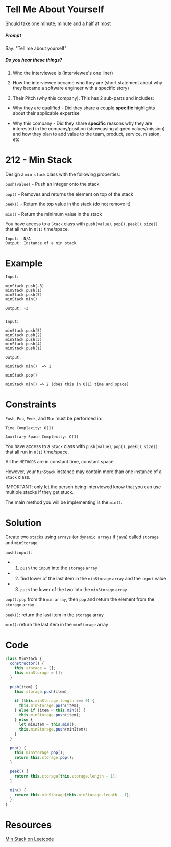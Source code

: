 # Tell Me About Yourself

Should take one minute; minute and a half at most

##### Prompt

Say: "Tell me about yourself"

##### Do you hear these things?

1. Who the interviewee is (interviewee's one liner)

2. How the interviewee became who they are (short statement about why they became a software engineer with a specific story)

3. Their Pitch (why this company). This has 2 sub-parts and includes:

  - Why they are qualified - Did they share a couple
  **specific** highlights about their applicable expertise

  - Why this company - Did they share **specific** reasons
  why they are interested in the company/position
  (showcasing aligned values/mission) and how they plan to
  add value to the team, product, service, mission, etc

# 212 - Min Stack

Design a `min stack` class with the following properties:

`push(value)` - Push an integer onto the stack

`pop()` - 	Removes and returns the element on top of the stack

`peek()` - Return the top value in the stack (do not remove it)

`min()` - 	Return the minimum value in the stack

You have access to a `Stack` class with `push(value)`, `pop()`, `peek()`, `size()` that all run in `O(1)` time/space.

```
Input:  N/A
Output: Instance of a min stack
```
# Example
```
Input: 	

minStack.push(-3)
minStack.push(1)
minStack.push(5)
minStack.min()

Output:	-3


Input:

minStack.push(5)
minStack.push(2)
minStack.push(3)
minStack.push(4)
minStack.push(1)

Output:

minStack.min()  => 1

minStack.pop()

minStack.min() => 2 (does this in O(1) time and space)

```
# Constraints

`Push`, `Pop`, `Peek`, and `Min` must be performed in:

```
Time Complexity: O(1)

Auxiliary Space Complexity: O(1)
```

You have access to a `Stack` class with `push(value)`, `pop()`, `peek()`, `size()` that all run in `O(1)` time/space.

All the `METHODS` are in constant time, constant space.

However, your `MinStack` instance may contain more than one instance of a `Stack` class.

IMPORTANT: only let the person being interviewed know that you can use multiple stacks if they get stuck.

The main method you will be implementing is the `min()`.


# Solution

Create two `stacks` using  `arrays` (or `dynamic arrays` if `java`) called `storage` and `minStorage`

`push(input)`:

* 1) `push` the `input` into the `storage` `array`
* 2) find lower of the last item in the `minStorage` `array` and the `input` value
* 3) `push` the lower of the two into the `minStorage` `array`

`pop()`: `pop` from the `min` `array`, then `pop` and return the element from the  `storage` `array`

`peek()`: return the last item in the `storage` array

`min()`: return the last item in the `minStorage` array

# Code

```javascript
class MinStack {
  constructor() {
    this.storage = [];
    this.minStorage = [];
  }

  push(item) {
    this.storage.push(item);

    if (this.minStorage.length === 0) {
      this.minStorage.push(item);
    } else if (item < this.min()) {
      this.minStorage.push(item);
    } else {
      let minItem = this.min();
      this.minStorage.push(minItem);
    }
  }

  pop() {
    this.minStorage.pop();
    return this.storage.pop();
  }

  peek() {
    return this.storage[this.storage.length - 1];  
  }

  min() {
    return this.minStorage[this.minStorage.length - 1];
  }
}

```

# Resources

[Min Stack on Leetcode](https://leetcode.com/problems/min-stack/)
